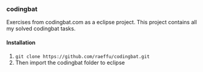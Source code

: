 ### codingbat

Exercises from codingbat.com as a eclipse project. This project
contains all my solved codingbat tasks.

#### Installation

1. ` git clone https://github.com/raeffu/codingbat.git `
2. Then import the codingbat folder to eclipse
